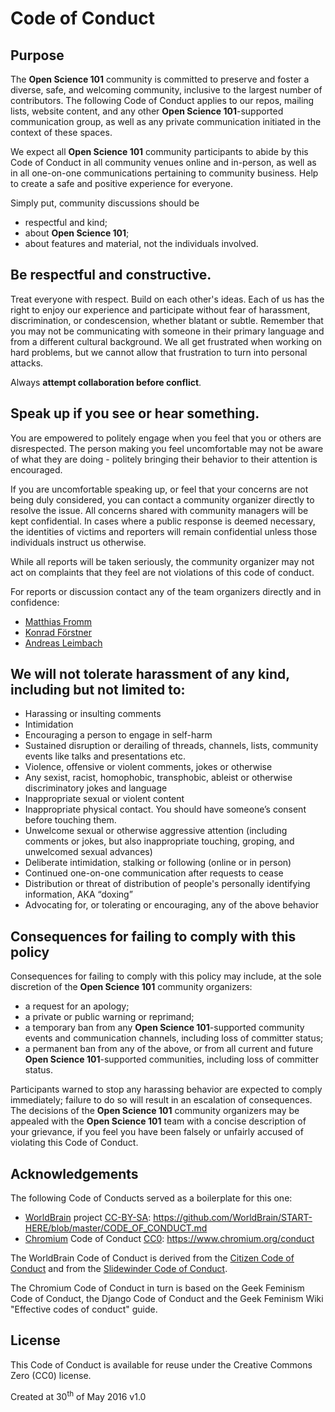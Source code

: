 # Code of Conduct

## Purpose
The **Open Science 101** community is committed to preserve and foster a diverse, safe, and welcoming community, inclusive to the largest number of contributors. The following Code of Conduct applies to our repos, mailing lists, website content, and any other **Open Science 101**-supported communication group, as well as any private communication initiated in the context of these spaces. 

We expect all **Open Science 101** community participants to abide by this Code of Conduct in all community venues online and in-person, as well as in all one-on-one communications pertaining to community business. Help to create a safe and positive experience for everyone.

Simply put, community discussions should be

* respectful and kind;
* about **Open Science 101**;
* about features and material, not the individuals involved.

## Be respectful and constructive.
Treat everyone with respect. Build on each other's ideas. Each of us has the right to enjoy our experience and participate without fear of harassment, discrimination, or condescension, whether blatant or subtle. Remember that you may not be communicating with someone in their primary language and from a different cultural background. We all get frustrated when working on hard problems, but we cannot allow that frustration to turn into personal attacks.

Always **attempt collaboration before conflict**.

## Speak up if you see or hear something.
You are empowered to politely engage when you feel that you or others are disrespected. The person making you feel uncomfortable may not be aware of what they are doing - politely bringing their behavior to their attention is encouraged.

If you are uncomfortable speaking up, or feel that your concerns are not being duly considered, you can contact a community organizer directly to resolve the issue. All concerns shared with community managers will be kept confidential. In cases where a public response is deemed necessary, the identities of victims and reporters will remain confidential unless those individuals instruct us otherwise.

While all reports will be taken seriously, the community organizer may not act on complaints that they feel are not violations of this code of conduct.

For reports or discussion contact any of the team organizers directly and in confidence:

* [Matthias Fromm](https://github.com/matthiasfromm)
* [Konrad Förstner](https://github.com/konrad)
* [Andreas Leimbach](https://github.com/aleimba)

## We will not tolerate harassment of any kind, including but not limited to:
* Harassing or insulting comments
* Intimidation
* Encouraging a person to engage in self-harm
* Sustained disruption or derailing of threads, channels, lists, community events like talks and presentations etc.
* Violence, offensive or violent comments, jokes or otherwise
* Any sexist, racist, homophobic, transphobic, ableist or otherwise discriminatory jokes and language
* Inappropriate sexual or violent content
* Inappropriate physical contact. You should have someone’s consent before touching them.
* Unwelcome sexual or otherwise aggressive attention (including comments or jokes, but also inappropriate touching, groping, and unwelcomed sexual advances)
* Deliberate intimidation, stalking or following (online or in person)
* Continued one-on-one communication after requests to cease
* Distribution or threat of distribution of people's personally identifying information, AKA “doxing”
* Advocating for, or tolerating or encouraging, any of the above behavior

## Consequences for failing to comply with this policy
Consequences for failing to comply with this policy may include, at the sole discretion of the **Open Science 101** community organizers:

* a request for an apology;
* a private or public warning or reprimand;
* a temporary ban from any **Open Science 101**-supported community events and communication channels, including loss of committer status;
* a permanent ban from any of the above, or from all current and future **Open Science 101**-supported communities, including loss of committer status.

Participants warned to stop any harassing behavior are expected to comply immediately; failure to do so will result in an escalation of consequences. The decisions of the **Open Science 101** community organizers may be appealed with the **Open Science 101** team with a concise description of your grievance, if you feel you have been falsely or unfairly accused of violating this Code of Conduct.

## Acknowledgements
The following Code of Conducts served as a boilerplate for this one:

* [WorldBrain](https://github.com/WorldBrain) project [CC-BY-SA](https://creativecommons.org/licenses/by-sa/2.0/): https://github.com/WorldBrain/START-HERE/blob/master/CODE_OF_CONDUCT.md
* [Chromium](https://www.chromium.org/chromium-projects) Code of Conduct [CC0](https://wiki.creativecommons.org/wiki/CC0): https://www.chromium.org/conduct

The WorldBrain Code of Conduct is derived from the [Citizen Code of Conduct](http://citizencodeofconduct.org/) and from the [Slidewinder Code of Conduct](http://www.slidewinder.io/docs/01_code_of_conduct.html).

The Chromium Code of Conduct in turn is based on the Geek Feminism Code of Conduct, the Django Code of Conduct and the Geek Feminism Wiki "Effective codes of conduct" guide.

## License
This Code of Conduct is available for reuse under the Creative Commons Zero (CC0) license.

Created at 30<sup>th</sup> of May 2016 v1.0
